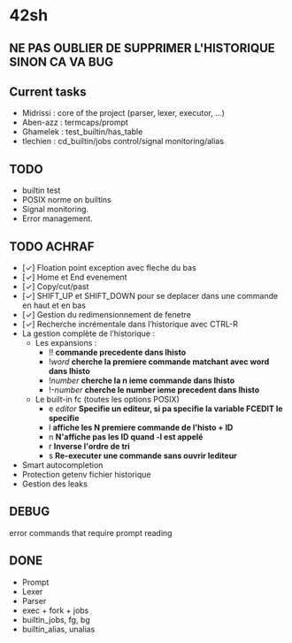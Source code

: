 # 42sh

## NE PAS OUBLIER DE SUPPRIMER L'HISTORIQUE SINON CA VA BUG
## Current tasks

- Midrissi : core of the project (parser, lexer, executor, ...)
- Aben-azz : termcaps/prompt
- Ghamelek : test_builtin/has_table
- tlechien : cd_builtin/jobs control/signal monitoring/alias

## TODO
- builtin test
- POSIX norme on builtins
- Signal monitoring.
- Error management.

## TODO ACHRAF
- [✓] Floation point exception avec fleche du bas
- [✓] Home et End evenement
- [✓] Copy/cut/past
- [✓] SHIFT_UP et SHIFT_DOWN pour se deplacer dans une commande en haut et en bas
- [✓] Gestion du redimensionnement de fenetre
- [✓] Recherche incrémentale dans l’historique avec CTRL-R
- La gestion complète de l’historique :
	- Les expansions :
		- !! **commande precedente dans lhisto**
		- !*word* **cherche la premiere commande matchant avec word dans lhisto**
		- !*number* **cherche la n ieme commande dans lhisto**
		- !-*number* **cherche le number ieme precedent dans lhisto**
	- Le built-in fc (toutes les options POSIX)
		- e *editor* **Specifie un editeur, si pa specifie la variable FCEDIT le specifie**
		- l **affiche les N premiere commande de l'histo + ID**
		- n	 **N'affiche pas les ID quand -l est appelé**
		- r	 **Inverse l'ordre de tri**
		- s	 **Re-executer une commande sans ouvrir lediteur**
- Smart autocompletion
- Protection getenv fichier historique
- Gestion des leaks

## DEBUG

error commands that require prompt reading

## DONE

- Prompt
- Lexer
- Parser
- exec + fork + jobs
- builtin_jobs, fg, bg
- builtin_alias, unalias
